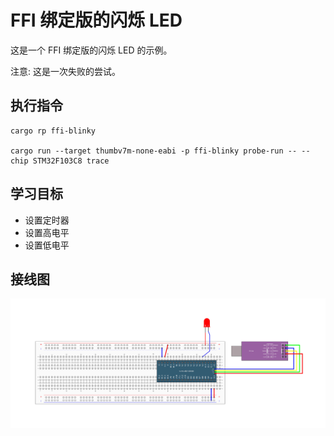 # FFI 绑定版的闪烁 LED

这是一个 FFI 绑定版的闪烁 LED 的示例。

注意: 这是一次失败的尝试。

## 执行指令

```shell
cargo rp ffi-blinky

cargo run --target thumbv7m-none-eabi -p ffi-blinky probe-run -- --chip STM32F103C8 trace
```

## 学习目标

- 设置定时器
- 设置高电平
- 设置低电平

## 接线图

![](../../images/../../images/3-1%20LED闪烁.jpg)
